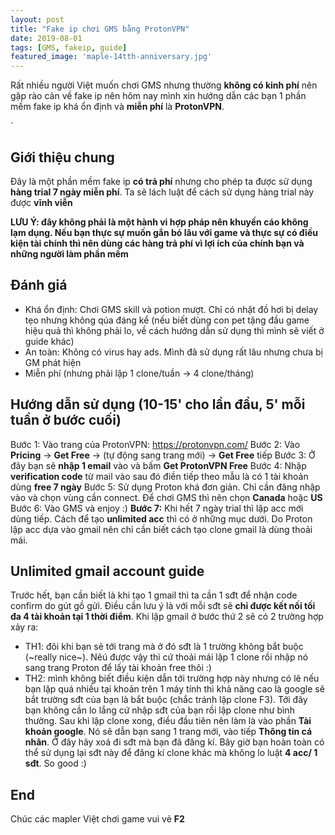 ```yaml
---
layout: post
title: "Fake ip chơi GMS bằng ProtonVPN"
date: 2019-08-01
tags: [GMS, fakeip, guide]
featured_image: 'maple-14tth-anniversary.jpg'
---
```

<!--excerpt.start-->
Rất nhiều người Việt muốn chơi GMS nhưng thường **không có kinh phí** nên gặp rào cản về fake ip nên hôm nay mình xin hướng dẫn các bạn 1 phần mềm fake ip khá ổn định và **miễn phí** là **ProtonVPN**.
<!--excerpt.end-->`

## Giới thiệu chung
Đây là một phần mềm fake ip **có trả phí** nhưng cho phép ta được sử dụng **hàng trial 7 ngày miễn phí**. Ta sẽ lách luật để cách sử dụng hàng trial này được **vĩnh viễn**

**LƯU Ý: đây không phải là một hành vi hợp pháp nên khuyến cáo không lạm dụng. Nếu bạn thực sự muốn gắn bó lâu với game và thực sự có điều kiện tài chính thì nên dùng các hàng trả phí vì lợi ích của chính bạn và những người làm phần mềm**

## Đánh giá
- Khá ổn định: Chơi GMS skill và potion mượt. Chỉ có nhặt đồ hơi bị delay tẹo nhưng không qúa đáng kể (nếu biết dùng con pet tặng đầu game hiệu quả thì không phải lo, về cách hướng dẫn sử dụng thì mình sẽ viết ở guide khác)
- An toàn: Không có virus hay ads. Mình đã sử dụng rất lâu nhưng chưa bị GM phát hiện
- Miễn phí (nhưng phải lập 1 clone/tuần -> 4 clone/tháng)

## Hướng dẫn sử dụng (10-15' cho lần đầu, 5' mỗi tuần ở bước cuối)
Bước 1: Vào trang của ProtonVPN: https://protonvpn.com/
Bước 2: Vào **Pricing** -> **Get Free** -> (tự động sang trang mới) -> **Get Free** tiếp
Bước 3: Ở đây bạn sẽ **nhập 1 email** vào và bấm **Get ProtonVPN Free**
Bước 4: Nhập **verification code** từ mail vào sau đó điền tiếp theo mẫu là có 1 tài khoản dùng **free 7 ngày**
Bước 5: Sử dụng Proton khá đơn giản. Chỉ cần đăng nhập vào và chọn vùng cần connect. Để chơi GMS thì nên chọn **Canada** hoặc **US**
Bước 6: Vào GMS và enjoy :)
**Bước 7:** Khi hết 7 ngày trial thì lập acc mới dùng tiếp. Cách để tạo **unlimited acc** thì có ở những mục dưới. Do Proton lập acc dựa vào gmail nên chỉ cần biết cách tạo clone gmail là dùng thoải mái.

## Unlimited gmail account guide
Trước hết, bạn cần biết là khi tạo 1 gmail thì ta cần 1 sđt để nhận code confirm do gút gồ gửi. Điều cần lưu ý là với mỗi sđt sẽ **chỉ được kết nối tối đa 4 tài khoản tại 1 thời điểm**. 
Khi lập gmail ở bước thứ 2 sẽ có 2 trường hợp xảy ra:
- TH1: đôi khi bạn sẽ tới trang mà ở đó sđt là 1 trường không bắt buộc (~really nice~). Nêú được vậy thì cứ thoải mái lập 1 clone rồi nhập nó sang trang Proton để lấy tài khoản free thôi :)
- TH2: mình không biết điều kiện dẫn tới trường hợp này nhưng có lẽ nếu bạn lập quá nhiều tại khoản trên 1 máy tính thì khả năng cao là google sẽ bắt trường sđt của bạn là bắt buộc (chắc tránh lập clone F3). Tới đây bạn không cần lo lắng cứ nhập sđt của bạn rồi lập clone như bình thường.
Sau khi lập clone xong, điều đầu tiên nên làm là vào phần **Tài khoản google**.
Nó sẽ dẫn bạn sang 1 trang mới, vào tiếp **Thông tin cá nhân**. Ở đây hãy xoá đi sđt mà bạn đã đăng kí. Bây giờ bạn hoàn toàn có thể sử dụng lại sđt này để đăng kí clone khác mà không lo luật **4 acc/ 1 sđt**. So good :)

## End
Chúc các mapler Việt chơi game vui vẻ **F2**



















